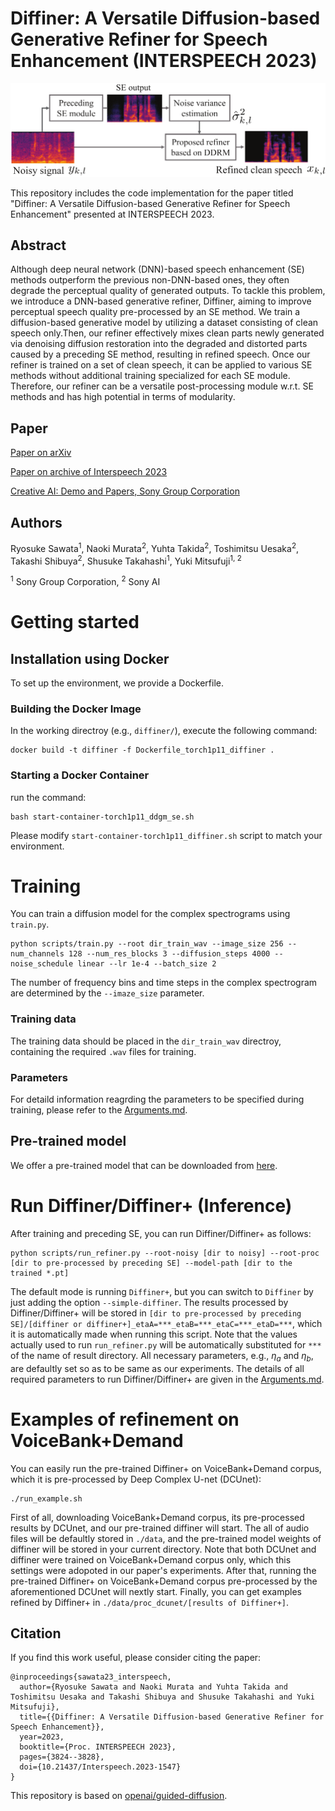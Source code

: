 # Diffiner: A Versatile Diffusion-based Generative Refiner for Speech Enhancement (INTERSPEECH 2023)

![cover-img](./figures/overview_SE_refiner.png)

This repository includes the code implementation for the paper titled "Diffiner: A Versatile Diffusion-based Generative Refiner for Speech Enhancement" presented at INTERSPEECH 2023.

## Abstract
Although deep neural network (DNN)-based speech enhancement (SE) methods outperform the previous non-DNN-based ones, they often degrade the perceptual quality of generated outputs. To tackle this problem, we introduce a DNN-based generative refiner, Diffiner, aiming to improve perceptual speech quality pre-processed by an SE method. We train a diffusion-based generative model by utilizing a dataset consisting of clean speech only.Then, our refiner effectively mixes clean parts newly generated via denoising diffusion restoration into the degraded and distorted parts caused by a preceding SE method, resulting in refined speech. Once our refiner is trained on a set of clean speech, it can be applied to various SE methods without additional training specialized for each SE module. Therefore, our refiner can be a versatile post-processing module w.r.t. SE methods and has high potential in terms of modularity.

## Paper

[Paper on arXiv](https://arxiv.org/abs/2210.17287v2)

[Paper on archive of Interspeech 2023](https://www.isca-speech.org/archive/interspeech_2023/sawata23_interspeech.html)

[Creative AI: Demo and Papers, Sony Group Corporation](https://sony.github.io/creativeai/)

## Authors
Ryosuke Sawata<sup>1</sup>, Naoki Murata<sup>2</sup>, Yuhta Takida<sup>2</sup>, Toshimitsu Uesaka<sup>2</sup>, Takashi Shibuya<sup>2</sup>, Shusuke Takahashi<sup>1</sup>, Yuki Mitsufuji<sup>1, 2</sup>

<sup>1</sup> Sony Group Corporation, <sup>2</sup> Sony AI

# Getting started
## Installation using Docker
To set up the environment, we provide a Dockerfile.
### Building the Docker Image
In the working directroy (e.g., `diffiner/`), execute the following command:
```
docker build -t diffiner -f Dockerfile_torch1p11_diffiner .
```
### Starting a Docker Container
run the command:
```
bash start-container-torch1p11_ddgm_se.sh
```
Please modify `start-container-torch1p11_diffiner.sh` script to match your environment.

# Training
You can train a diffusion model for the complex spectrograms using `train.py`. 
```
python scripts/train.py --root dir_train_wav --image_size 256 --num_channels 128 --num_res_blocks 3 --diffusion_steps 4000 --noise_schedule linear --lr 1e-4 --batch_size 2
```
The number of frequency bins and time steps in the complex spectrogram are determined by the `--imaze_size` parameter. 

### Training data
The training data should be placed in the `dir_train_wav` directroy, containing the required `.wav` files for training.

### Parameters
For detaild information reagrding the parameters to be specified during training, please refer to the [Arguments.md](./Arguments.md).

## Pre-trained model
We offer a pre-trained model that can be downloaded from [here](https://sonyjpn-my.sharepoint.com/:f:/g/personal/naoki_murata_sony_com/Ej83Z7vHqzpAoEo9I9Uk56gBlDjjx9C_SJ12_JJhEi89gA?e=wFnoiV). 

# Run Diffiner/Diffiner+ (Inference)
After training and preceding SE, you can run Diffiner/Diffiner+ as follows:
```
python scripts/run_refiner.py --root-noisy [dir to noisy] --root-proc [dir to pre-processed by preceding SE] --model-path [dir to the trained *.pt]
```
The default mode is running `Diffiner+`, but you can switch to `Diffiner` by just adding the option `--simple-diffiner`. The results processed by Diffiner/Diffiner+ will be stored in `[dir to pre-processed by preceding SE]/[diffiner or diffiner+]_etaA=***_etaB=***_etaC=***_etaD=***`, which it is automatically made when running this script. Note that the values actually used to run `run_refiner.py` will be automatically substituted for `***` of the name of result directory. All necessary parameters, e.g., $\eta_a$ and $\eta_b$, are defaultly set so as to be same as our experiments. The details of all required parameters to run Diffiner/Diffiner+ are given in the [Arguments.md](./Arguments.md).

# Examples of refinement on VoiceBank+Demand
You can easily run the pre-trained Diffiner+ on VoiceBank+Demand corpus, which it is pre-processed by Deep Complex U-net (DCUnet):
```
./run_example.sh
```
First of all, downloading VoiceBank+Demand corpus, its pre-processed results by DCUnet, and our pre-trained diffiner will start. The all of audio files will be defaultly stored in `./data`, and the pre-trained model weights of diffiner will be stored in your current directory. Note that both DCUnet and diffiner were trained on VoiceBank+Demand corpus only, which this settings were adopoted in our paper's experiments. After that, running the pre-trained Diffiner+ on VoiceBank+Demand corpus pre-processed by the aforementioned DCUnet will nextly start. Finally, you can get examples refined by Diffiner+ in `./data/proc_dcunet/[results of Diffiner+]`.

## Citation
If you find this work useful, please consider citing the paper:
```
@inproceedings{sawata23_interspeech,
  author={Ryosuke Sawata and Naoki Murata and Yuhta Takida and Toshimitsu Uesaka and Takashi Shibuya and Shusuke Takahashi and Yuki Mitsufuji},
  title={{Diffiner: A Versatile Diffusion-based Generative Refiner for Speech Enhancement}},
  year=2023,
  booktitle={Proc. INTERSPEECH 2023},
  pages={3824--3828},
  doi={10.21437/Interspeech.2023-1547}
}
```

This repository is based on [openai/guided-diffusion](https://github.com/openai/guided-diffusion).
